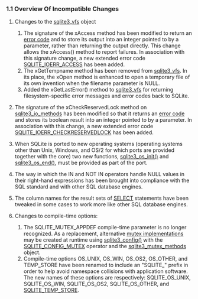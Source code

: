 ### 1\.1 Overview Of Incompatible Changes


1. Changes to the [sqlite3\_vfs](c3ref/vfs.html) object


	1. The signature of the xAccess method has been modified to
	 return an [error code](rescode.html) and to store its output into an integer pointed
	 to by a parameter, rather than returning the output directly.
	 This change allows the xAccess() method to report failures.
	 In association with this signature change, a new 
	 extended error code [SQLITE\_IOERR\_ACCESS](rescode.html#ioerr_access) has been added.
	2. The xGetTempname method has been removed from [sqlite3\_vfs](c3ref/vfs.html).
	 In its place, the xOpen method is enhanced to open a temporary file
	 of its own invention when the filename parameter is NULL.
	3. Added the xGetLastError() method to [sqlite3\_vfs](c3ref/vfs.html) for returning
	 filesystem\-specific error messages and error codes back to
	 SQLite.
2. The signature of the xCheckReservedLock method on [sqlite3\_io\_methods](c3ref/io_methods.html)
 has been modified so that it returns an [error code](rescode.html) and stores its
 boolean result into an integer pointed to by a parameter. In
 association with this change, a new extended error code
 [SQLITE\_IOERR\_CHECKRESERVEDLOCK](rescode.html#ioerr_checkreservedlock) has been added.
3. When SQLite is ported to new operating systems (operating systems 
 other than Unix, Windows, and OS/2 for which ports are provided together
 with the core)
 two new functions, [sqlite3\_os\_init()](c3ref/initialize.html) and [sqlite3\_os\_end()](c3ref/initialize.html), must
 be provided as part of the port.
4. The way in which the IN and NOT IN operators handle NULL values
 in their right\-hand expressions has been brought into compliance with
 the SQL standard and with other SQL database engines.
5. The column names for the result sets of [SELECT](lang_select.html) statements have
 been tweaked in some cases to work more like other SQL database
 engines.
6. Changes to compile\-time options:


	1. The SQLITE\_MUTEX\_APPDEF compile\-time parameter is no longer
	 recognized. As a replacement, alternative 
	 [mutex implementations](c3ref/mutex_alloc.html) may be created
	 at runtime using [sqlite3\_config()](c3ref/config.html) with the [SQLITE\_CONFIG\_MUTEX](c3ref/c_config_covering_index_scan.html#sqliteconfigmutex)
	 operator and the [sqlite3\_mutex\_methods](c3ref/mutex_methods.html) object.
	2. Compile\-time options OS\_UNIX, OS\_WIN, OS\_OS2, OS\_OTHER, and
	 TEMP\_STORE have been renamed to include an "SQLITE\_" prefix in order
	 to help avoid namespace collisions with application software. The
	 new names of these options are respectively:
	 SQLITE\_OS\_UNIX, SQLITE\_OS\_WIN, SQLITE\_OS\_OS2, SQLITE\_OS\_OTHER,
	 and [SQLITE\_TEMP\_STORE](compile.html#temp_store).





